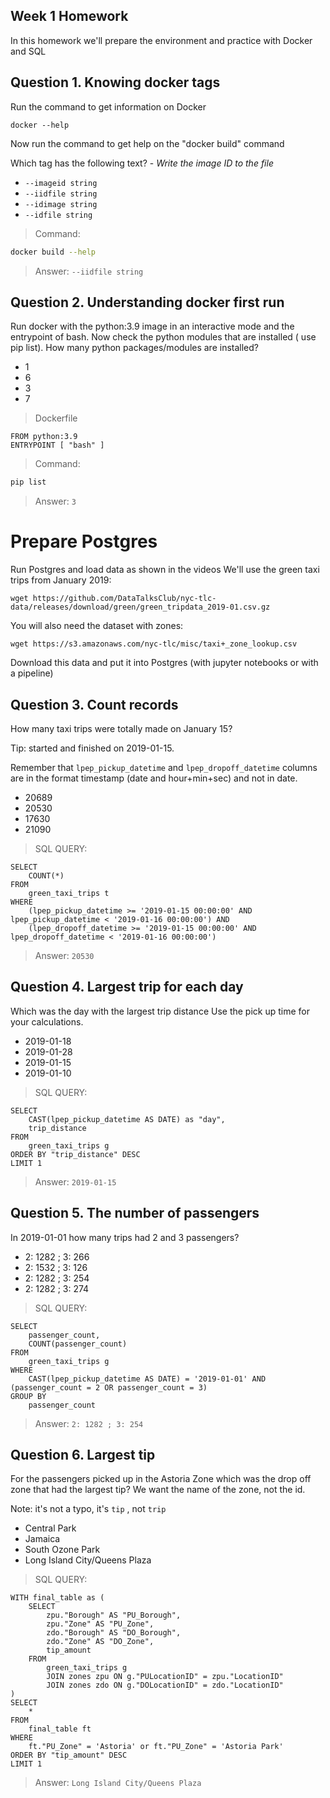 ## Week 1 Homework

In this homework we'll prepare the environment 
and practice with Docker and SQL


## Question 1. Knowing docker tags

Run the command to get information on Docker 

```docker --help```

Now run the command to get help on the "docker build" command

Which tag has the following text? - *Write the image ID to the file* 

- `--imageid string`
- `--iidfile string`
- `--idimage string`
- `--idfile string`

>Command:
```bash
docker build --help
```
>Answer:
`--iidfile string`

## Question 2. Understanding docker first run 

Run docker with the python:3.9 image in an interactive mode and the entrypoint of bash.
Now check the python modules that are installed ( use pip list). 
How many python packages/modules are installed?

- 1
- 6
- 3
- 7

>Dockerfile
```
FROM python:3.9
ENTRYPOINT [ "bash" ]
```
>Command:
```bash
pip list
```
>Answer:
`3`

# Prepare Postgres

Run Postgres and load data as shown in the videos
We'll use the green taxi trips from January 2019:

```wget https://github.com/DataTalksClub/nyc-tlc-data/releases/download/green/green_tripdata_2019-01.csv.gz```

You will also need the dataset with zones:

```wget https://s3.amazonaws.com/nyc-tlc/misc/taxi+_zone_lookup.csv```

Download this data and put it into Postgres (with jupyter notebooks or with a pipeline)


## Question 3. Count records 

How many taxi trips were totally made on January 15?

Tip: started and finished on 2019-01-15. 

Remember that `lpep_pickup_datetime` and `lpep_dropoff_datetime` columns are in the format timestamp (date and hour+min+sec) and not in date.

- 20689
- 20530
- 17630
- 21090

>SQL QUERY:
```
SELECT 
	COUNT(*)
FROM 
	green_taxi_trips t
WHERE 
	(lpep_pickup_datetime >= '2019-01-15 00:00:00' AND lpep_pickup_datetime < '2019-01-16 00:00:00') AND
	(lpep_dropoff_datetime >= '2019-01-15 00:00:00' AND lpep_dropoff_datetime < '2019-01-16 00:00:00')
```
>Answer:
`20530`

## Question 4. Largest trip for each day

Which was the day with the largest trip distance
Use the pick up time for your calculations.

- 2019-01-18
- 2019-01-28
- 2019-01-15
- 2019-01-10

>SQL QUERY:
```
SELECT 
	CAST(lpep_pickup_datetime AS DATE) as "day",
	trip_distance
FROM 
	green_taxi_trips g
ORDER BY "trip_distance" DESC
LIMIT 1
```
>Answer:
`2019-01-15`

## Question 5. The number of passengers

In 2019-01-01 how many trips had 2 and 3 passengers?
 
- 2: 1282 ; 3: 266
- 2: 1532 ; 3: 126
- 2: 1282 ; 3: 254
- 2: 1282 ; 3: 274

>SQL QUERY:
```
SELECT
	passenger_count, 
	COUNT(passenger_count)
FROM 
	green_taxi_trips g
WHERE 
	CAST(lpep_pickup_datetime AS DATE) = '2019-01-01' AND (passenger_count = 2 OR passenger_count = 3)
GROUP BY 
	passenger_count
```
>Answer:
`2: 1282 ; 3: 254`

## Question 6. Largest tip

For the passengers picked up in the Astoria Zone which was the drop off zone that had the largest tip?
We want the name of the zone, not the id.

Note: it's not a typo, it's `tip` , not `trip`

- Central Park
- Jamaica
- South Ozone Park
- Long Island City/Queens Plaza

>SQL QUERY:
```
WITH final_table as (
	SELECT
		zpu."Borough" AS "PU_Borough",
		zpu."Zone" AS "PU_Zone",
		zdo."Borough" AS "DO_Borough",
		zdo."Zone" AS "DO_Zone",
		tip_amount
	FROM
		green_taxi_trips g 
		JOIN zones zpu ON g."PULocationID" = zpu."LocationID"
		JOIN zones zdo ON g."DOLocationID" = zdo."LocationID"
)
SELECT 
	* 
FROM 
	final_table ft
WHERE 
	ft."PU_Zone" = 'Astoria' or ft."PU_Zone" = 'Astoria Park'
ORDER BY "tip_amount" DESC
LIMIT 1
```
>Answer:
`Long Island City/Queens Plaza`
